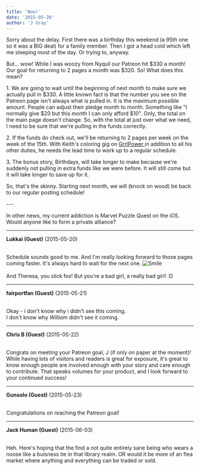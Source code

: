 ```yaml
---
title: 'Wow!'
date: '2015-05-20'
author: 'J Gray'
---
```


<p>Sorry about the delay. First there was a birthday this weekend (a 95th one so it was a BIG deal) for a family member. Then I got a head cold which left me sleeping most of the day. Or trying to, anyway.</p><p>But... wow! While I was woozy from Nyquil our Patreon hit $330 a month! Our goal for returning to 2 pages a month was $320. So! What does this mean?</p><p>1.  We are going to wait until the beginning of next month to make sure we actually pull in $330. A little known fact is that the number you see on the Patreon page isn't always what is pulled in. It is the maximum possible amount. People can adjust their pledge month to month. Something like "I normally give $20 but this month I can only afford $10". Only, the total on the main page doesn't change. So, with the total at just over what we need, I need to be sure that we're pulling in the funds correctly.</p><p>2. If the funds do check out, we'll be returning to 2 pages per week on the week of the 15th. With Keith's coloring gig on <a href="http://grrlpowercomic.com/" target="_blank">GrrlPower </a>in addition to all his other duties, he needs the lead time to work up to a regular schedule.</p><p>3. The bonus story, Birthdays, will take longer to make because we're suddenly not pulling in extra funds like we were before. It will still come but it will take longer to save up for it.</p><p>So, that's the skinny. Starting next month, we will (knock on wood) be back to our regular posting schedule!</p><p>---</p><p>In other news, my current addiction is Marvel Puzzle Quest on the iOS. Would anyone like to form a private alliance?</p>

---
**Lukkai (Guest)** (2015-05-20)

<br> Schedule sounds good to me. And I'm really looking forward to those pages coming faster. It's always hard to wait for the next one. <img src="/smilies/smile.gif" alt="Smile" border="0"><br><br>And Theresa, you slick fox! But you're a bad girl, a really bad girl! :D<br>

---
**fairportfan (Guest)** (2015-05-21)

<br>Okay - i don't know why i didn't see this coming.<br>I don't know why <em>William</em> didn't see it coming.

---
**Chris B (Guest)** (2015-05-22)

<br> Congrats on meeting your Patreon goal, J (if only on paper at the moment)! While having lots of visitors and readers is great for exposure, it's great to know enough people are involved enough with your story and care enough to contribute. That speaks volumes for your product, and I look forward to your continued success!

---
**Gunsolo (Guest)** (2015-05-23)

<br> Congratulations on reaching the Patreon goal!<br>

---
**Jack Human (Guest)** (2015-06-03)

<br> Heh. Here's hoping that the find a not quite entirely sane being who wears a noose like a buisness tie in that library realm. OR would it be more of an flea market where anything and everything can be traded or sold.

